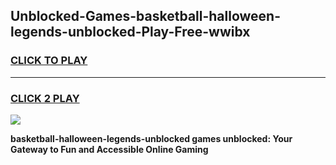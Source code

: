 
## Unblocked-Games-basketball-halloween-legends-unblocked-Play-Free-wwibx
<h3>
<a href="https://premium76.site?title=basketball-halloween-legends-unblocked&ref=12A">CLICK TO PLAY</a></h3>
<hr>

<h3>
<a href="https://premium76.site?title=basketball-halloween-legends-unblocked&ref=12A">CLICK 2 PLAY</a>
  
</h3>

<a href="https://premium76.site?title=basketball-halloween-legends-unblocked&ref=12A"><img src="https://clearcache.store/games.png"></a>


**basketball-halloween-legends-unblocked games unblocked: Your Gateway to Fun and Accessible Online Gaming**
